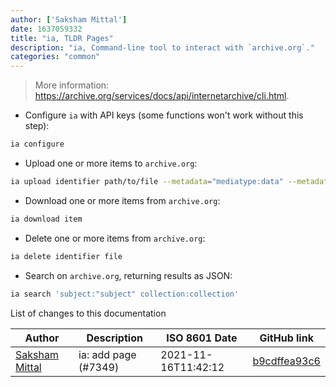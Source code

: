 ```yaml
---
author: ['Saksham Mittal']
date: 1637059332
title: "ia, TLDR Pages"
description: "ia, Command-line tool to interact with `archive.org`."
categories: "common"
---
```

> More information: <https://archive.org/services/docs/api/internetarchive/cli.html>.

- Configure `ia` with API keys (some functions won't work without this step):

```bash
ia configure
```

- Upload one or more items to `archive.org`:

```bash
ia upload identifier path/to/file --metadata="mediatype:data" --metadata="title:example"
```

- Download one or more items from `archive.org`:

```bash
ia download item
```

- Delete one or more items from `archive.org`:

```bash
ia delete identifier file
```

- Search on `archive.org`, returning results as JSON:

```bash
ia search 'subject:"subject" collection:collection'
```
List of changes to this documentation


Author | Description | ISO 8601 Date | GitHub link
------|-----|-----|-----
[Saksham Mittal](mailto:gotlougit@users.noreply.github.com) | ia: add page (#7349) | 2021-11-16T11:42:12 | [b9cdffea93c6](https://github.com/tldr-pages/tldr/commit/b9cdffea93c67b43fa7f17cfe9017e8a08a25921)

